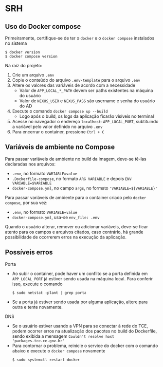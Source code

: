 # SRH
## Uso do Docker compose
Primeiramente, certifique-se de ter o `docker` e o `docker compose` instalados no sistema
```shell
$ docker version
$ docker compose version
```

Na raiz do projeto:
1. Crie um arquivo `.env`
2. Copie o conteúdo do arquivo `.env-template` para o arquivo `.env`
3. Altere os valores das variáveis de acordo com a necessidade
   - Valor de `APP_LOCAL_*_PATH` devem ser paths existentes na máquina do usuário
   - Valor de `NEXUS_USER` e `NEXUS_PASS` são username e senha do usuário do AD
4. Execute o comando `docker compose up --build`
   - Logo após o build, os logs da aplicação ficarão visíveis no terminal
5. Acesse no navegador o endereço `localhost:APP_LOCAL_PORT`, subtituindo a variável pelo valor definido no arquivo `.env`
6. Para encerrar o container, pressione `Ctrl + C`

## Variáveis de ambiente no Compose
Para passar variáveis de ambiente no build da imagem, deve-se tê-las declaradas nos arquivos:
- `.env`, no formato `VARIABLE=value`
- `.Dockerfile-compose`, no formato `ARG VARIABLE` e depois `ENV VARIABLE=$VARIABLE`
- `docker-compose.yml`, no campo `args`, no formato `'VARIABLE=${VARIABLE}'`

Para passar variáveis de ambiente para o container criado pelo `docker compose`, por sua vez:
- `.env`, no formato `VARIABLE=value`
- `docker-compose.yml`, usa-se `env_file: .env`

Quando o usuário alterar, remover ou adicionar variáveis, deve-se ficar atento para os campos e arquivos citados, caso contrário, há grande possibilidade de ocorrerem erros na execução da aplicação.

## Possíveis erros
Porta
- Ao subir o container, pode haver um conflito se a porta definida em `APP_LOCAL_PORT` já estiver sendo usada na máquina local. Para conferir isso, execute o comando
    ```shell
    $ sudo netstat -plant | grep porta
    ```
- Se a porta já estiver sendo usada por alguma aplicação, altere para outra e tente novamente.

DNS
- Se o usuário estiver usando a VPN para se conectar à rede do TCE, podem ocorrer erros na atualização dos pacotes no build do Dockerfile, sendo exibida a mensagem `Couldn't resolve host 'packages.tce.ce.gov.br'`
- Para contornar o problema, reinicie o service do docker com o comando abaixo e execute o `docker compose` novamente
    ```shell
    $ sudo systemctl restart docker
    ```
